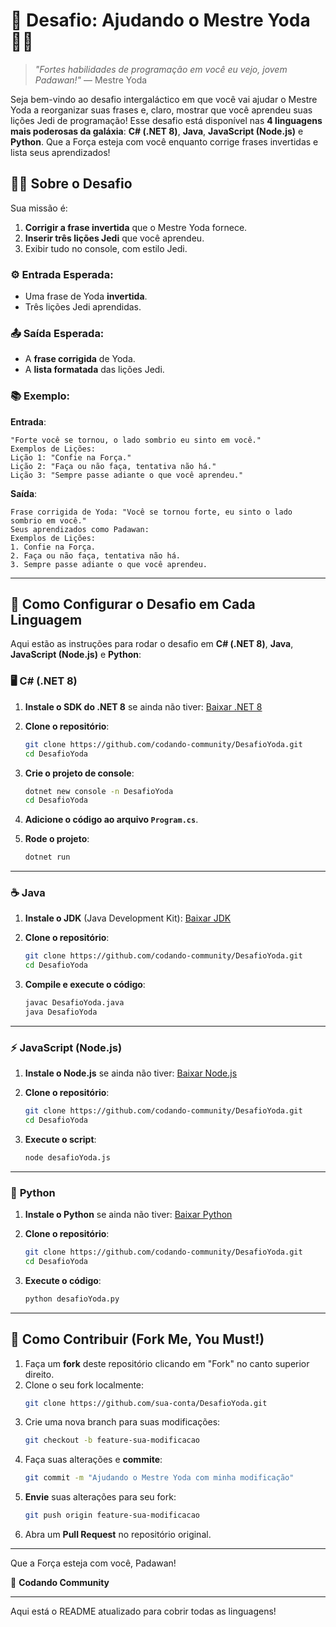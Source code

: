 # 🌌 Desafio: Ajudando o Mestre Yoda 🧙‍♂️

> _"Fortes habilidades de programação em você eu vejo, jovem Padawan!"_ — Mestre Yoda

Seja bem-vindo ao desafio intergaláctico em que você vai ajudar o Mestre Yoda a reorganizar suas frases e, claro, mostrar que você aprendeu suas lições Jedi de programação! Esse desafio está disponível nas **4 linguagens mais poderosas da galáxia**: **C# (.NET 8)**, **Java**, **JavaScript (Node.js)** e **Python**. Que a Força esteja com você enquanto corrige frases invertidas e lista seus aprendizados!

## 🧑‍💻 Sobre o Desafio

Sua missão é:
1. **Corrigir a frase invertida** que o Mestre Yoda fornece.
2. **Inserir três lições Jedi** que você aprendeu.
3. Exibir tudo no console, com estilo Jedi.

### ⚙️ Entrada Esperada:
- Uma frase de Yoda **invertida**.
- Três lições Jedi aprendidas.

### 📤 Saída Esperada:
- A **frase corrigida** de Yoda.
- A **lista formatada** das lições Jedi.

### 📚 Exemplo:

**Entrada**:
```
"Forte você se tornou, o lado sombrio eu sinto em você."
Exemplos de Lições:
Lição 1: "Confie na Força."
Lição 2: "Faça ou não faça, tentativa não há."
Lição 3: "Sempre passe adiante o que você aprendeu."
```

**Saída**:
```
Frase corrigida de Yoda: "Você se tornou forte, eu sinto o lado sombrio em você."
Seus aprendizados como Padawan:
Exemplos de Lições:
1. Confie na Força.
2. Faça ou não faça, tentativa não há.
3. Sempre passe adiante o que você aprendeu.
```

---

## 🔧 Como Configurar o Desafio em Cada Linguagem

Aqui estão as instruções para rodar o desafio em **C# (.NET 8)**, **Java**, **JavaScript (Node.js)** e **Python**:

### 🖥️ **C# (.NET 8)**

1. **Instale o SDK do .NET 8** se ainda não tiver:
   [Baixar .NET 8](https://dotnet.microsoft.com/en-us/download/dotnet/8.0)
   
2. **Clone o repositório**:
   ```bash
   git clone https://github.com/codando-community/DesafioYoda.git
   cd DesafioYoda
   ```

3. **Crie o projeto de console**:
   ```bash
   dotnet new console -n DesafioYoda
   cd DesafioYoda
   ```

4. **Adicione o código ao arquivo `Program.cs`**.

5. **Rode o projeto**:
   ```bash
   dotnet run
   ```

---

### ☕ **Java**

1. **Instale o JDK** (Java Development Kit):
   [Baixar JDK](https://www.oracle.com/java/technologies/javase-jdk11-downloads.html)

2. **Clone o repositório**:
   ```bash
   git clone https://github.com/codando-community/DesafioYoda.git
   cd DesafioYoda
   ```

3. **Compile e execute o código**:
   ```bash
   javac DesafioYoda.java
   java DesafioYoda
   ```

---

### ⚡ **JavaScript (Node.js)**

1. **Instale o Node.js** se ainda não tiver:
   [Baixar Node.js](https://nodejs.org)

2. **Clone o repositório**:
   ```bash
   git clone https://github.com/codando-community/DesafioYoda.git
   cd DesafioYoda
   ```

3. **Execute o script**:
   ```bash
   node desafioYoda.js
   ```

---

### 🐍 **Python**

1. **Instale o Python** se ainda não tiver:
   [Baixar Python](https://www.python.org)

2. **Clone o repositório**:
   ```bash
   git clone https://github.com/codando-community/DesafioYoda.git
   cd DesafioYoda
   ```

3. **Execute o código**:
   ```bash
   python desafioYoda.py
   ```

---

## 🌟 Como Contribuir (Fork Me, You Must!)

1. Faça um **fork** deste repositório clicando em "Fork" no canto superior direito.
2. Clone o seu fork localmente:
   ```bash
   git clone https://github.com/sua-conta/DesafioYoda.git
   ```
3. Crie uma nova branch para suas modificações:
   ```bash
   git checkout -b feature-sua-modificacao
   ```
4. Faça suas alterações e **commite**:
   ```bash
   git commit -m "Ajudando o Mestre Yoda com minha modificação"
   ```
5. **Envie** suas alterações para seu fork:
   ```bash
   git push origin feature-sua-modificacao
   ```
6. Abra um **Pull Request** no repositório original.

---

Que a Força esteja com você, Padawan! 

👾 **Codando Community**

---

Aqui está o README atualizado para cobrir todas as linguagens!

